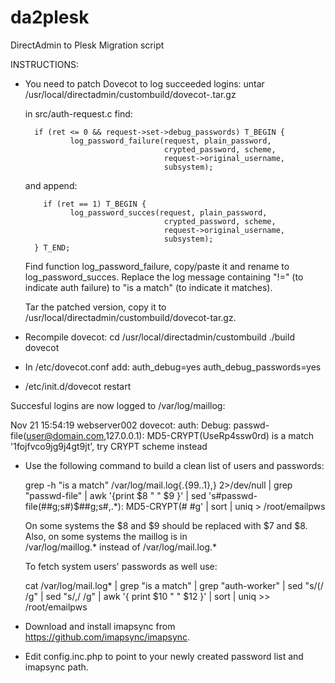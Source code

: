 da2plesk
========

DirectAdmin to Plesk Migration script

INSTRUCTIONS:

* You need to patch Dovecot to log succeeded logins:
  untar /usr/local/directadmin/custombuild/dovecot-<latest>.tar.gz

  in src/auth-request.c find:
  
  
        if (ret <= 0 && request->set->debug_passwords) T_BEGIN {
                log_password_failure(request, plain_password,
                                     crypted_password, scheme,
                                     request->original_username,
                                     subsystem);
                                     
  and append:
  
          if (ret == 1) T_BEGIN {
                log_password_succes(request, plain_password,
                                     crypted_password, scheme,
                                     request->original_username,
                                     subsystem);
        } T_END;

  Find function log_password_failure, copy/paste it and rename to log_password_succes. Replace the log message
  containing "!=" (to indicate auth failure) to "is a match" (to indicate it matches).
  
  Tar the patched version, copy it to /usr/local/directadmin/custombuild/dovecot-<latest>tar.gz.
  
* Recompile dovecot:
  cd /usr/local/directadmin/custombuild
  ./build dovecot

* In /etc/dovecot.conf add:
  auth_debug=yes
  auth_debug_passwords=yes

* /etc/init.d/dovecot restart

Succesful logins are now logged to /var/log/maillog:

Nov 21 15:54:19 webserver002 dovecot: auth: Debug: passwd-file(user@domain.com,127.0.0.1): MD5-CRYPT(UseRp4ssw0rd) is a match '$1$fojfvco9jg9j4gt9jt', try CRYPT scheme instead

* Use the following command to build a clean list of users and passwords:

  grep -h "is a match" /var/log/mail.log{.{99..1},} 2>/dev/null | grep "passwd-file" | awk '{print $8 " " $9 }' | sed   's#passwd-file(##g;s#)$##g;s#,.*): MD5-CRYPT(# #g'  | sort | uniq > /root/emailpws

  On some systems the $8 and $9 should be replaced with $7 and $8. Also, on some systems the maillog is in  
  /var/log/maillog.* instead of /var/log/mail.log.*
  
  To fetch system users' passwords as well use:
  
  cat /var/log/mail.log* | grep "is a match" | grep "auth-worker" | sed "s/(/ /g" | sed "s/,/ /g" | awk '{ print $10 " " $12 }' | sort | uniq >> /root/emailpws
  
* Download and install imapsync from https://github.com/imapsync/imapsync.

* Edit config.inc.php to point to your newly created password list and imapsync path.
